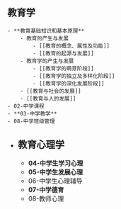 ## 教育学
	- **教育基础知识和基本原理**
		- 教育的产生与发展
			- [[教育的概念、属性及功能]]
			- [[教育的起源与发展]]
		- 教育学的产生与发展
			- [[教育学的萌芽阶段]]
			- [[教育学的独立及多样化阶段]]
			- [[教育学的深化发展阶段]]
		- [[教育与社会的发展]]
		- [[教育与人的发展]]
	- 02-中学课程
	- **03-中学教学**
	- 08-中学班级管理
- ## 教育心理学
	- **04-中学生学习心理**
	- **05-中学生发展心理**
	- 06-中学生心理辅导
	- **07-中学德育**
	- 08-教师心理
